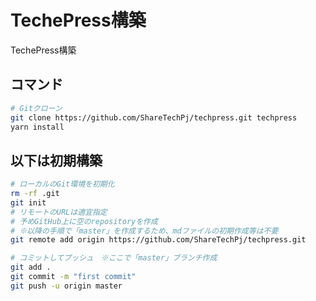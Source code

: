 # TechePress構築
TechePress構築

## コマンド
```bash
# Gitクローン
git clone https://github.com/ShareTechPj/techpress.git techpress
yarn install
```

## 以下は初期構築
```bash
# ローカルのGit環境を初期化
rm -rf .git
git init
# リモートのURLは適宜指定
# 予めGitHub上に空のrepositoryを作成
# ※以降の手順で「master」を作成するため、mdファイルの初期作成等は不要
git remote add origin https://github.com/ShareTechPj/techpress.git

# コミットしてプッシュ　※ここで「master」ブランチ作成
git add .
git commit -m "first commit"
git push -u origin master

```
